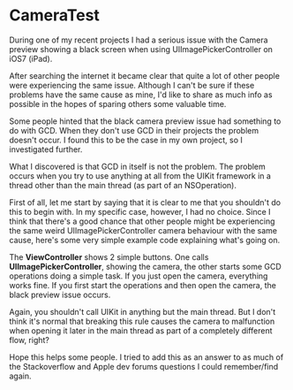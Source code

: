 CameraTest
==========

During one of my recent projects I had a serious issue with the Camera preview showing a black screen when using UIImagePickerController on iOS7 (iPad).

After searching the internet it became clear that quite a lot of other people were experiencing the same issue. Although I can't be sure if these problems have the same cause as mine, I'd like to share as much info as possible in the hopes of sparing others some valuable time.

Some people hinted that the black camera preview issue had something to do with GCD. When they don't use GCD in their projects the problem doesn't occur. I found this to be the case in my own project, so I investigated further.

What I discovered is that GCD in itself is not the problem. The problem occurs when you try to use anything at all from the UIKit framework in a thread other than the main thread (as part of an NSOperation). 

First of all, let me start by saying that it is clear to me that you shouldn't do this to begin with. In my specific case, however, I had no choice. Since I think that there's a good chance that other people might be experiencing the same weird UIImagePickerController camera behaviour with the same cause, here's some very simple example code explaining what's going on.

The **ViewController** shows 2 simple buttons. One calls **UIImagePickerController**, showing the camera, the other starts some GCD operations doing a simple task.
If you just open the camera, everything works fine. If you first start the operations and then open the camera, the black preview issue occurs.

Again, you shouldn't call UIKit in anything but the main thread. But I don't think it's normal that breaking this rule causes the camera to malfunction when opening it later in the main thread as part of a completely different flow, right?

Hope this helps some people. I tried to add this as an answer to as much of the Stackoverflow and Apple dev forums questions I could remember/find again.
